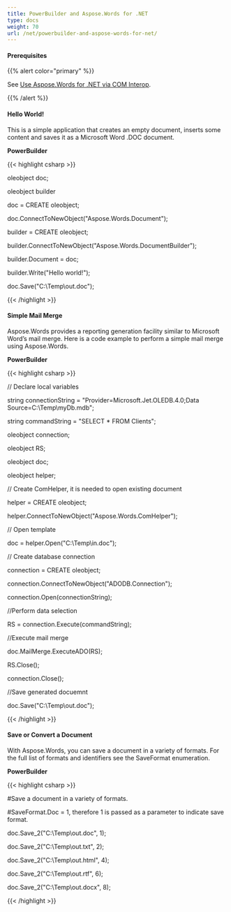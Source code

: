 ```yaml
---
title: PowerBuilder and Aspose.Words for .NET
type: docs
weight: 70
url: /net/powerbuilder-and-aspose-words-for-net/
---
```


#### **Prerequisites**
{{% alert color="primary" %}} 

See [Use Aspose.Words for .NET via COM Interop](/words/net/use-aspose-words-for-net-via-com-interop-html/).

{{% /alert %}} 
#### **Hello World!**
This is a simple application that creates an empty document, inserts some content and saves it as a Microsoft Word .DOC document.

**PowerBuilder**

{{< highlight csharp >}}

 oleobject doc;

oleobject builder

doc = CREATE oleobject;

doc.ConnectToNewObject("Aspose.Words.Document");

builder = CREATE oleobject;

builder.ConnectToNewObject("Aspose.Words.DocumentBuilder");

builder.Document = doc;

builder.Write("Hello world!");

doc.Save("C:\Temp\out.doc");



{{< /highlight >}}
#### **Simple Mail Merge**
Aspose.Words provides a reporting generation facility similar to Microsoft Word’s mail merge. Here is a code example to perform a simple mail merge using Aspose.Words.

**PowerBuilder**

{{< highlight csharp >}}

 // Declare local variables

string connectionString = "Provider=Microsoft.Jet.OLEDB.4.0;Data Source=C:\Temp\myDb.mdb";

string commandString = "SELECT * FROM Clients";

oleobject connection;

oleobject RS;

oleobject doc;

oleobject helper;

// Create ComHelper, it is needed to open existing document

helper = CREATE oleobject;

helper.ConnectToNewObject("Aspose.Words.ComHelper");

// Open template

doc = helper.Open("C:\Temp\in.doc");

// Create database connection

connection = CREATE oleobject;

connection.ConnectToNewObject("ADODB.Connection");

connection.Open(connectionString);

//Perform data selection

RS = connection.Execute(commandString);

//Execute mail merge

doc.MailMerge.ExecuteADO(RS);

RS.Close();

connection.Close();

//Save generated docuemnt

doc.Save("C:\Temp\out.doc");



{{< /highlight >}}
#### **Save or Convert a Document**
With Aspose.Words, you can save a document in a variety of formats. For the full list of formats and identifiers see the SaveFormat enumeration.

**PowerBuilder**

{{< highlight csharp >}}

 #Save a document in a variety of formats.

#SaveFormat.Doc = 1, therefore 1 is passed as a parameter to indicate save format.

doc.Save_2("C:\Temp\out.doc", 1);

doc.Save_2("C:\Temp\out.txt", 2);

doc.Save_2("C:\Temp\out.html", 4);

doc.Save_2("C:\Temp\out.rtf", 6);

doc.Save_2("C:\Temp\out.docx", 8);



{{< /highlight >}}
